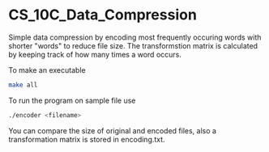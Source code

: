 # CS_10C_Data_Compression

Simple data compression by encoding most frequently occuring words with shorter "words" to reduce file size. The transformstion matrix is calculated by keeping track of how many times a word occurs.

To make an executable 
```bash
make all
```
To run the program on sample file use 
```bash
./encoder <filename>
```
You can compare the size of original and encoded files, also a transformation matrix is stored in encoding.txt.